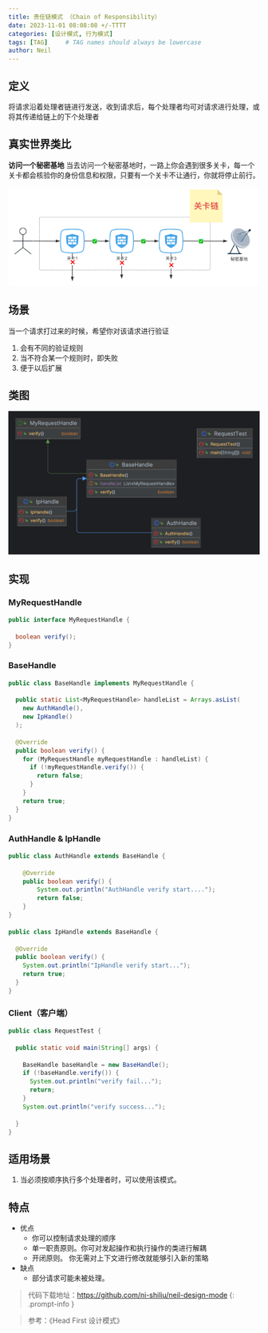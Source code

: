 ```yaml
---
title: 责任链模式 （Chain of Responsibility）
date: 2023-11-01 08:08:08 +/-TTTT
categories: [设计模式, 行为模式]
tags: [TAG]     # TAG names should always be lowercase
author: Neil
---
```


## 定义

将请求沿着处理者链进行发送，收到请求后，每个处理者均可对请求进行处理，或将其传递给链上的下个处理者

## 真实世界类比

**访问一个秘密基地**
当去访问一个秘密基地时，一路上你会遇到很多关卡，每一个关卡都会核验你的身份信息和权限，只要有一个关卡不让通行，你就将停止前行。

![类图](../../img/chain/img.png)


## 场景
当一个请求打过来的时候，希望你对该请求进行验证
1. 会有不同的验证规则
2. 当不符合某一个规则时，即失败
3. 便于以后扩展

## 类图

![类图](../../img/chain/diagram.png)

## 实现 

### MyRequestHandle

```java
public interface MyRequestHandle {

  boolean verify();
}
```

### BaseHandle

```java
public class BaseHandle implements MyRequestHandle {

  public static List<MyRequestHandle> handleList = Arrays.asList(
    new AuthHandle(),
    new IpHandle()
  );

  @Override
  public boolean verify() {
    for (MyRequestHandle myRequestHandle : handleList) {
      if (!myRequestHandle.verify()) {
        return false;
      }
    }
    return true;
  }
}

```

### AuthHandle & IpHandle

```java
public class AuthHandle extends BaseHandle {

    @Override
    public boolean verify() {
        System.out.println("AuthHandle verify start....");
        return false;
    }
}

public class IpHandle extends BaseHandle {

  @Override
  public boolean verify() {
    System.out.println("IpHandle verify start...");
    return true;
  }
}
```

### Client（客户端）

```java
public class RequestTest {

  public static void main(String[] args) {

    BaseHandle baseHandle = new BaseHandle();
    if (!baseHandle.verify()) {
      System.out.println("verify fail...");
      return;
    }
    System.out.println("verify success...");
 
  }
}
```

## 适用场景

1. 当必须按顺序执行多个处理者时，可以使用该模式。

## 特点

- 优点
  + 你可以控制请求处理的顺序
  + 单一职责原则。你可对发起操作和执行操作的类进行解耦
  + 开闭原则。 你无需对上下文进行修改就能够引入新的策略
- 缺点
  + 部分请求可能未被处理。
  

> 代码下载地址：<https://github.com/ni-shiliu/neil-design-mode> 
{: .prompt-info }  

> 参考：《Head First 设计模式》
